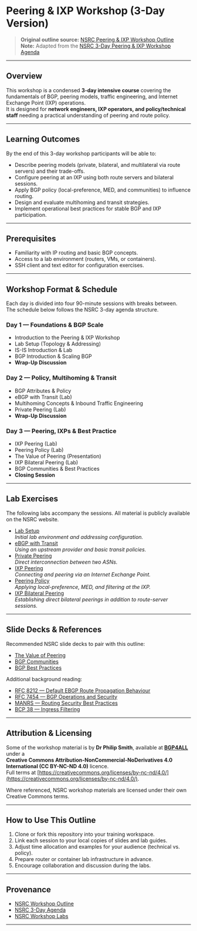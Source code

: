 # Peering & IXP Workshop (3-Day Version)

> **Original outline source:** [NSRC Peering & IXP Workshop Outline](https://nsrc.org/activities/outlines/peering-ixp-en)  
> **Note:** Adapted from the [NSRC 3-Day Peering & IXP Workshop Agenda](https://nsrc.org/activities/agendas/en/Peering%20%26%20IXP%20Workshop%20-%203%20day/)

---

## Overview

This workshop is a condensed **3-day intensive course** covering the fundamentals of BGP, peering models, traffic engineering, and Internet Exchange Point (IXP) operations.  
It is designed for **network engineers, IXP operators, and policy/technical staff** needing a practical understanding of peering and route policy.

---

## Learning Outcomes

By the end of this 3-day workshop participants will be able to:

- Describe peering models (private, bilateral, and multilateral via route servers) and their trade-offs.
- Configure peering at an IXP using both route servers and bilateral sessions.
- Apply BGP policy (local-preference, MED, and communities) to influence routing.
- Design and evaluate multihoming and transit strategies.
- Implement operational best practices for stable BGP and IXP participation.

---

## Prerequisites

- Familiarity with IP routing and basic BGP concepts.  
- Access to a lab environment (routers, VMs, or containers).  
- SSH client and text editor for configuration exercises.

---

## Workshop Format & Schedule

Each day is divided into four 90-minute sessions with breaks between.  
The schedule below follows the NSRC 3-day agenda structure.

### **Day 1 — Foundations & BGP Scale**
- Introduction to the Peering & IXP Workshop  
- Lab Setup (Topology & Addressing)  
- IS-IS Introduction & Lab  
- BGP Introduction & Scaling BGP  
- **Wrap-Up Discussion**

### **Day 2 — Policy, Multihoming & Transit**
- BGP Attributes & Policy  
- eBGP with Transit (Lab)  
- Multihoming Concepts & Inbound Traffic Engineering  
- Private Peering (Lab)  
- **Wrap-Up Discussion**

### **Day 3 — Peering, IXPs & Best Practice**
- IXP Peering (Lab)  
- Peering Policy (Lab)  
- The Value of Peering (Presentation)  
- IXP Bilateral Peering (Lab)  
- BGP Communities & Best Practices  
- **Closing Session**

---

## Lab Exercises

The following labs accompany the sessions. All material is publicly available on the NSRC website.

- [Lab Setup](https://nsrc.org/workshops/2022/rwnog/peering-ixp/networking/peering-ixp/en/labs/setup.html)  
  _Initial lab environment and addressing configuration._
- [eBGP with Transit](https://nsrc.org/workshops/2022/rwnog/peering-ixp/networking/peering-ixp/en/labs/ebgp-transit.html)  
  _Using an upstream provider and basic transit policies._
- [Private Peering](https://nsrc.org/workshops/2022/rwnog/peering-ixp/networking/peering-ixp/en/labs/private-peering.html)  
  _Direct interconnection between two ASNs._
- [IXP Peering](https://nsrc.org/workshops/2022/rwnog/peering-ixp/networking/peering-ixp/en/labs/ixp.html)  
  _Connecting and peering via an Internet Exchange Point._
- [Peering Policy](https://nsrc.org/workshops/2022/rwnog/peering-ixp/networking/peering-ixp/en/labs/peering-policy.html)  
  _Applying local-preference, MED, and filtering at the IXP._
- [IXP Bilateral Peering](https://nsrc.org/workshops/2022/rwnog/peering-ixp/networking/peering-ixp/en/labs/ixp-bilateral.html)  
  _Establishing direct bilateral peerings in addition to route-server sessions._

---

## Slide Decks & References

Recommended NSRC slide decks to pair with this outline:

- [The Value of Peering](https://nsrc.org/workshops/2022/rwnog/peering-ixp/networking/peering-ixp/en/slides/value-of-peering.pdf)  
- [BGP Communities](https://nsrc.org/workshops/2022/rwnog/peering-ixp/networking/peering-ixp/en/slides/bgp-communities.pdf)  
- [BGP Best Practices](https://nsrc.org/workshops/2022/rwnog/peering-ixp/networking/peering-ixp/en/slides/bgp-best-practices.pdf)

Additional background reading:
- [RFC 8212 — Default EBGP Route Propagation Behaviour](https://datatracker.ietf.org/doc/html/rfc8212)  
- [RFC 7454 — BGP Operations and Security](https://datatracker.ietf.org/doc/html/rfc7454)  
- [MANRS — Routing Security Best Practices](https://www.manrs.org/)  
- [BCP 38 — Ingress Filtering](https://datatracker.ietf.org/doc/html/bcp38)

---

## Attribution & Licensing

Some of the workshop material is by **Dr Philip Smith**, available at **[BGP4ALL](https://bgp4all.com/)** under a  
**Creative Commons Attribution-NonCommercial-NoDerivatives 4.0 International (CC BY-NC-ND 4.0)** licence.  
Full terms at [https://creativecommons.org/licenses/by-nc-nd/4.0/](https://creativecommons.org/licenses/by-nc-nd/4.0/).

Where referenced, NSRC workshop materials are licensed under their own Creative Commons terms.

---

## How to Use This Outline

1. Clone or fork this repository into your training workspace.  
2. Link each session to your local copies of slides and lab guides.  
3. Adjust time allocation and examples for your audience (technical vs. policy).  
4. Prepare router or container lab infrastructure in advance.  
5. Encourage collaboration and discussion during the labs.

---

## Provenance

- [NSRC Workshop Outline](https://nsrc.org/activities/outlines/peering-ixp-en)  
- [NSRC 3-Day Agenda](https://nsrc.org/activities/agendas/en/Peering%20%26%20IXP%20Workshop%20-%203%20day/)  
- [NSRC Workshop Labs](https://nsrc.org/workshops/2022/rwnog/peering-ixp/networking/peering-ixp/en/labs/)

---
